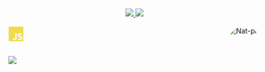 ### 
<div align="center">
  <a href="https://github.com/natooliv">
  <img height="180em" src="https://github-readme-stats.vercel.app/api?username=natooliv&show_icons=true&theme=dracula&include_all_commits=true&count_private=true"/>
  <img height="180em" src="https://github-readme-stats.vercel.app/api/top-langs/?username=natooliv&layout=compact&langs_count=7&theme=dracula"/>
</div>

<div style="display: inline_block"><br>
  <img align="center" alt="Nat-Js" height="30" width="30" src="https://raw.githubusercontent.com/devicons/devicon/master/icons/javascript/javascript-plain.svg">
  <img align="right" alt="Nat-pic" height="150" style="border-radius:50px;" src="https://picrew.me/share?cd=QSattQJqL1">
</div>

  ##
  <div> 
  <a href="https://www.linkedin.com/in/nataliafpoliv/" target="_blank"><img src="https://img.shields.io/badge/-LinkedIn-%230077B5?style=for-the-badge&logo=linkedin&logoColor=white" target="_blank"></a> 
  
 

